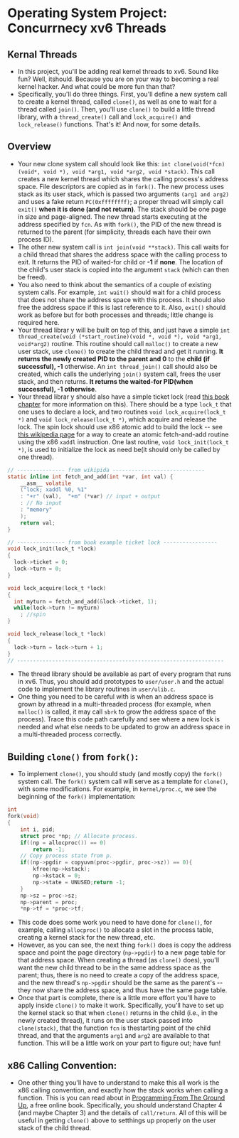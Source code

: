 # Operating System Project: Concurrnecy xv6 Threads
## Kernal Threads
* In this project, you'll be adding real kernel threads to xv6. Sound like fun? Well, itshould. Because you are on your way to becoming a real kernel hacker. And what could be more fun than that?
* Specifically, you'll do three things. First, you'll define a new system call to create a kernel thread, called `clone()`, as well as one to wait for a thread called `join()`. Then, you'll use `clone()` to build a little thread library, with a `thread_create()` call and `lock_acquire()` and `lock_release()` functions. That's it! And now, for some details.

## Overview
* Your new clone system call should look like this: `int clone(void(*fcn)(void*, void *), void *arg1, void *arg2, void *stack)`. This call creates a new kernel thread which shares the calling process's address space. File descriptors are copied as in `fork()`. The new process uses stack as its user stack, which is passed two arguments `(arg1 and arg2)` and uses a fake return `PC(0xffffffff)`; a proper thread will simply call `exit()` **when it is done (and not return)**. The stack should be one page in size and page-aligned. The new thread starts executing at the address specified by `fcn`. As with `fork()`, the PID of the new thread is returned to the parent (for simplicity, threads each have their own process ID).
* The other new system call is `int join(void **stack)`. This call waits for a child thread that shares the address space with the calling process to exit. It returns the PID of waited-for child or **-1** if **none**. The location of the child's user stack is copied into the argument `stack` (which can then be freed).
* You also need to think about the semantics of a couple of existing system calls. For example, `int wait()` should wait for a child process that does not share the address space with this process. It should also free the address space if this is last reference to it. Also, `exit()` should work as before but for both processes and threads; little change is required here.
* Your thread librar y will be built on top of this, and just have a simple `int thread_create(void (*start_routine)(void *, void *), void *arg1, void*arg2)` routine. This routine should call `malloc()` to create a new user stack, use `clone()` to create the child thread and get it running. **It returns the newly created PID to the parent and 0** to the **child (if successful), -1** otherwise. An `int thread_join()` call should also be created, which calls the underlying `join()` system call, frees the user stack, and then returns. **It returns the waited-for PID(when successful), -1 otherwise**.
* Your thread librar y should also have a simple ticket lock (read [this book chapter](https://pages.cs.wisc.edu/~remzi/OSTEP/threads-locks.pdf) for more information on this). There should be a type `lock_t` that one uses to declare a lock, and two routines `void lock_acquire(lock_t *)` and `void lock_release(lock_t *)`, which acquire and release the lock. The spin lock should use x86 atomic add to build the lock -- see [this wikipedia page](https://en.wikipedia.org/wiki/Fetch-and-add) for a way to create an atomic fetch-and-add routine using the x86 `xaddl` instruction. One last routine, `void lock_init(lock_t *)`, is used to initialize the lock as need be(it should only be called by one thread).
```C
// --------------- from wikipida -----------------------------
static inline int fetch_and_add(int *var, int val) {   
    __asm__ volatile
    ("lock; xaddl %0, %1"
	: "+r" (val),  "+m" (*var) // input + output
	: // No input
	: "memory"
    );
    return val;
}

// --------------- from book example ticket lock -----------------
void lock_init(lock_t *lock)
{
  lock->ticket = 0;
  lock->turn = 0;
}

void lock_acquire(lock_t *lock)
{
  int myturn = fetch_and_add(&lock->ticket, 1);
  while(lock->turn != myturn)
    ; //spin
}

void lock_release(lock_t *lock)
{
  lock->turn = lock->turn + 1;
}
// -----------------------------------------------------------------
```
* The thread library should be available as part of every program that runs in xv6. Thus, you should add prototypes to `user/user.h` and the actual code to implement the library routines in `user/ulib.c`.
* One thing you need to be careful with is when an address space is grown by athread in a multi-threaded process (for example, when `malloc()` is called, it may call `sbrk` to grow the address space of the process). Trace this code path carefully and see where a new lock is needed and what else needs to be updated to grow an address space in a multi-threaded process correctly.
## Building `clone()` from `fork()`:
* To implement `clone()`, you should study (and mostly copy) the `fork()` system call. The `fork()` system call will serve as a template for `clone()`, with some modifications. For example, in `kernel/proc.c`, we see the beginning of the `fork()` implementation:
```C
int
fork(void)
{
    int i, pid;
    struct proc *np; // Allocate process.
    if((np = allocproc()) == 0)
        return -1; 
    // Copy process state from p.
    if((np->pgdir = copyuvm(proc->pgdir, proc->sz)) == 0){
        kfree(np->kstack);    
        np->kstack = 0;    
        np->state = UNUSED;return -1;  
    }  
    np->sz = proc->sz;  
    np->parent = proc;  
    *np->tf = *proc->tf;

```
* This code does some work you need to have done for `clone()`, for example, calling `allocproc()` to allocate a slot in the process table, creating a kernel stack for the new thread, etc.
* However, as you can see, the next thing `fork()` does is copy the address space and point the page directory (`np->pgdir`) to a new page table for that address space. When creating a thread (as `clone()` does), you'll want the new child thread to be in the same address space as the parent; thus, there is no need to create a copy of the address space, and the new thread's `np->pgdir` should be the same as the parent's -- they now share the address space, and thus have the same page table.
* Once that part is complete, there is a little more effort you'll have to apply inside `clone()` to make it work. Specifically, you'll have to set up the kernel stack so that when `clone()` returns in the child (i.e., in the newly created thread), it runs on the user stack passed into `clone(stack)`, that the function `fcn` is thestarting point of the child thread, and that the arguments `arg1` and `arg2` are available to that function. This will be a little work on your part to figure out; have fun!

## x86 Calling Convention:
* One other thing you'll have to understand to make this all work is the x86 calling convention, and exactly how the stack works when calling a function. This is you can read about in [Programming From The Ground Up](https://download-mirror.savannah.gnu.org/releases/pgubook/ProgrammingGroundUp-1-0-booksize.pdf), a free online book. Specifically, you should understand Chapter 4 (and maybe Chapter 3) and the details of `call/return`. All of this will be useful in getting `clone()` above to setthings up properly on the user stack of the child thread.


